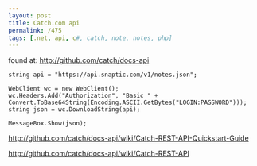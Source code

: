 ```yaml
---
layout: post
title: Catch.com api
permalink: /475
tags: [.net, api, c#, catch, note, notes, php]
---
```


found at: <http://github.com/catch/docs-api>

    string api = "https://api.snaptic.com/v1/notes.json";

    WebClient wc = new WebClient();
    wc.Headers.Add("Authorization", "Basic " + Convert.ToBase64String(Encoding.ASCII.GetBytes("LOGIN:PASSWORD")));
    string json = wc.DownloadString(api);

    MessageBox.Show(json);

<http://github.com/catch/docs-api/wiki/Catch-REST-API-Quickstart-Guide>

<http://github.com/catch/docs-api/wiki/Catch-REST-API>
